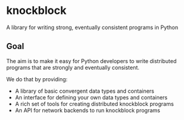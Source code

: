 knockblock
==========

A library for writing strong, eventually consistent programs in Python


Goal
----

The aim is to make it easy for Python developers to write distributed
programs that are strongly and eventually consistent.

We do that by providing:

- A library of basic convergent data types and containers
- An interface for defining your own data types and containers
- A rich set of tools for creating distributed knockblock programs
- An API for network backends to run knockblock programs
